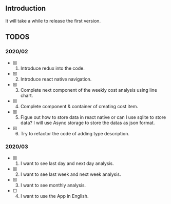 ## Introduction

It will take a while to release the first version.

## TODOS

### 2020/02
- [X] 1. Introduce redux into the code.
- [X] 2. Introduce react native navigation.
- [X] 3. Complete next component of the weekly cost analysis using line chart.
- [X] 4. Complete component & container of creating cost item.
- [X] 5. Figue out how to store data in react native or can I use sqlite to store data?
         I will use Async storage to store the datas as json format.
- [X] 6. Try to refactor the code of adding type description.

### 2020/03
- [X] 1. I want to see last day and next day analysis.
- [X] 2. I want to see last week and next week analysis.
- [X] 3. I want to see  monthly analysis.
- [ ] 4. I want to use the App in English.